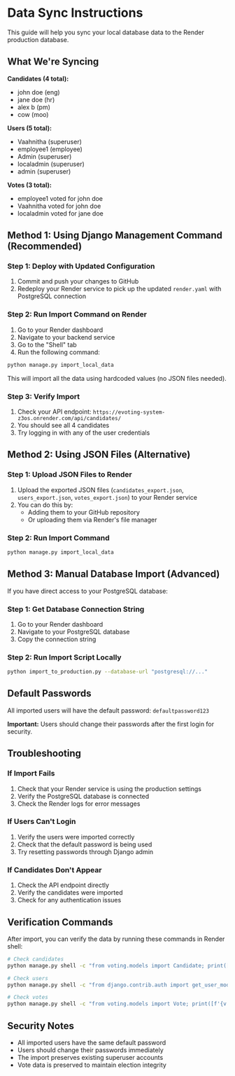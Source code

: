 # Data Sync Instructions

This guide will help you sync your local database data to the Render production database.

## What We're Syncing

**Candidates (4 total):**
- john doe (eng)
- jane doe (hr) 
- alex b (pm)
- cow (moo)

**Users (5 total):**
- Vaahnitha (superuser)
- employee1 (employee)
- Admin (superuser)
- localadmin (superuser)
- admin (superuser)

**Votes (3 total):**
- employee1 voted for john doe
- Vaahnitha voted for john doe
- localadmin voted for jane doe

## Method 1: Using Django Management Command (Recommended)

### Step 1: Deploy with Updated Configuration
1. Commit and push your changes to GitHub
2. Redeploy your Render service to pick up the updated `render.yaml` with PostgreSQL connection

### Step 2: Run Import Command on Render
1. Go to your Render dashboard
2. Navigate to your backend service
3. Go to the "Shell" tab
4. Run the following command:

```bash
python manage.py import_local_data
```

This will import all the data using hardcoded values (no JSON files needed).

### Step 3: Verify Import
1. Check your API endpoint: `https://evoting-system-z3os.onrender.com/api/candidates/`
2. You should see all 4 candidates
3. Try logging in with any of the user credentials

## Method 2: Using JSON Files (Alternative)

### Step 1: Upload JSON Files to Render
1. Upload the exported JSON files (`candidates_export.json`, `users_export.json`, `votes_export.json`) to your Render service
2. You can do this by:
   - Adding them to your GitHub repository
   - Or uploading them via Render's file manager

### Step 2: Run Import Command
```bash
python manage.py import_local_data
```

## Method 3: Manual Database Import (Advanced)

If you have direct access to your PostgreSQL database:

### Step 1: Get Database Connection String
1. Go to your Render dashboard
2. Navigate to your PostgreSQL database
3. Copy the connection string

### Step 2: Run Import Script Locally
```bash
python import_to_production.py --database-url "postgresql://..."
```

## Default Passwords

All imported users will have the default password: `defaultpassword123`

**Important:** Users should change their passwords after the first login for security.

## Troubleshooting

### If Import Fails
1. Check that your Render service is using the production settings
2. Verify the PostgreSQL database is connected
3. Check the Render logs for error messages

### If Users Can't Login
1. Verify the users were imported correctly
2. Check that the default password is being used
3. Try resetting passwords through Django admin

### If Candidates Don't Appear
1. Check the API endpoint directly
2. Verify the candidates were imported
3. Check for any authentication issues

## Verification Commands

After import, you can verify the data by running these commands in Render shell:

```bash
# Check candidates
python manage.py shell -c "from voting.models import Candidate; print([c.name for c in Candidate.objects.all()])"

# Check users
python manage.py shell -c "from django.contrib.auth import get_user_model; User = get_user_model(); print([u.username for u in User.objects.all()])"

# Check votes
python manage.py shell -c "from voting.models import Vote; print([f'{v.voter.username} -> {v.candidate.name}' for v in Vote.objects.all()])"
```

## Security Notes

- All imported users have the same default password
- Users should change their passwords immediately
- The import preserves existing superuser accounts
- Vote data is preserved to maintain election integrity

